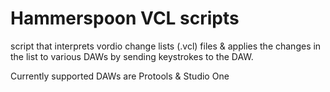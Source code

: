 # Hammerspoon VCL scripts

script that interprets vordio change lists (.vcl) files & applies the changes
in the list to various DAWs by sending keystrokes to the DAW.

Currently supported DAWs are Protools & Studio One
